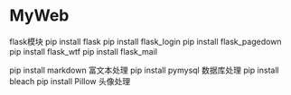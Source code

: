 # MyWeb


flask模块
pip install flask
pip install flask_login
pip install flask_pagedown
pip install flask_wtf
pip install flask_mail


pip install markdown 富文本处理
pip install pymysql  数据库处理
pip install bleach
pip install Pillow   头像处理
